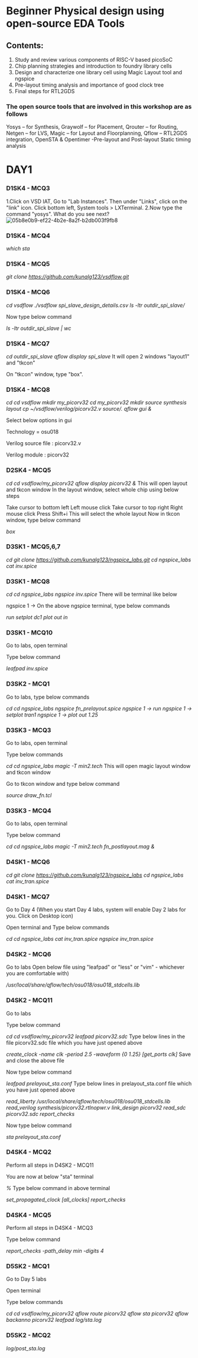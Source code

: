 # Beginner Physical design using open-source EDA Tools
## Contents:
1. Study and review various components of RISC-V based picoSoC
2. Chip planning strategies and introduction to foundry library cells
3. Design and characterize one library cell using Magic Layout tool and ngspice
4. Pre-layout timing analysis and importance of good clock tree
5. Final steps for RTL2GDS

### The open source tools that are involved in this workshop are as follows

Yosys – for Synthesis, 
Graywolf – for Placement, 
Qrouter – for Routing, 
Netgen – for LVS, 
Magic – for Layout and Floorplanning, 
Qflow – RTL2GDS integration, 
OpenSTA & Opentimer -Pre-layout and Post-layout Static timing analysis

# DAY1
### D1SK4 - MCQ3

1.Click on VSD IAT, Go to "Lab Instances". Then under "Links", click on the "link" icon. Click bottom left, System tools > LXTerminal. 2.Now type the command "yosys". What do you see next?
![05b8e0b9-ef22-4b2e-8a2f-b2db003f9fb8](https://user-images.githubusercontent.com/71768466/110246150-73ce9700-7f8c-11eb-929e-0980ff330a13.jpg)


### D1SK4 - MCQ4

*which sta*

### D1SK4 - MCQ5

*git clone https://github.com/kunalg123/vsdflow.git*

### D1SK4 - MCQ6
*cd vsdflow
./vsdflow spi_slave_design_details.csv
ls -ltr outdir_spi_slave/*

Now type below command

*ls -ltr outdir_spi_slave | wc*


### D1SK4 - MCQ7

*cd outdir_spi_slave
qflow display spi_slave*
It will open 2 windows "layout1" and "tkcon"

On "tkcon" window, type "box".



### D1SK4 - MCQ8
*cd
cd vsdflow
mkdir my_picorv32
cd my_picorv32
mkdir source synthesis layout
cp ~/vsdflow/verilog/picorv32.v source/.
qflow gui &*

Select below options in gui

Technology = osu018

Verilog source file : picorv32.v

Verilog module : picorv32




### D2SK4 - MCQ5
*cd
cd vsdflow/my_picorv32
qflow display picorv32 &*
This will open layout and tkcon window In the layout window, select whole chip using below steps

Take cursor to bottom left
Left mouse click
Take cursor to top right
Right mouse click
Press Shift+i
This will select the whole layout Now in tkcon window, type below command

*box*



### D3SK1 - MCQ5,6,7
*cd
git clone https://github.com/kunalg123/ngspice_labs.git
cd ngspice_labs
cat inv.spice*


### D3SK1 - MCQ8

*cd
cd ngspice_labs
ngspice inv.spice*
There will be terminal like below

ngspice 1 ->
On the above ngspice terminal, type below commands

*run
setplot dc1
plot out in*




### D3SK1 - MCQ10
Go to labs, open terminal

Type below command

*leafpad inv.spice*




### D3SK2 - MCQ1
Go to labs, type below commands

*cd
cd ngspice_labs
ngspice fn_prelayout.spice
ngspice 1 -> run
ngspice 1 -> setplot tran1
ngspice 1 -> plot out 1.25*




### D3SK3 - MCQ3

Go to labs, open terminal

Type below commands

*cd
cd ngspice_labs
magic -T min2.tech*
This will open magic layout window and tkcon window

Go to tkcon window and type below command

*source draw_fn.tcl*




### D3SK3 - MCQ4
Go to labs, open terminal

Type below command

*cd
cd ngspice_labs
magic -T min2.tech fn_postlayout.mag &*



### D4SK1 - MCQ6

*cd
git clone https://github.com/kunalg123/ngspice_labs
cd ngspice_labs
cat inv_tran.spice*


### D4SK1 - MCQ7
Go to Day 4 (When you start Day 4 labs, system will enable Day 2 labs for you. Click on Desktop icon)

Open terminal and Type below commands

*cd
cd ngspice_labs
cat inv_tran.spice
ngspice inv_tran.spice*



### D4SK2 - MCQ6

Go to labs Open below file using "leafpad" or "less" or "vim" - whichever you are comfortable with)

*/usr/local/share/qflow/tech/osu018/osu018_stdcells.lib*





### D4SK2 - MCQ11
Go to labs

Type below command

*cd
cd vsdflow/my_picorv32
leafpad picorv32.sdc*
Type below lines in the file picorv32.sdc file which you have just opened above

*create_clock -name clk -period 2.5 -waveform {0 1.25} [get_ports clk]*
Save and close the above file

Now type below command

*leafpad prelayout_sta.conf*
Type below lines in prelayout_sta.conf file which you have just opened above

*read_liberty /usr/local/share/qflow/tech/osu018/osu018_stdcells.lib
read_verilog synthesis/picorv32.rtlnopwr.v
link_design picorv32
read_sdc picorv32.sdc
report_checks*


Now type below command

*sta prelayout_sta.conf*


### D4SK4 - MCQ2
Perform all steps in D4SK2 - MCQ11

You are now at below "sta" terminal

*%*
Type below command in above terminal

*set_propagated_clock [all_clocks]
report_checks*




### D4SK4 - MCQ5
Perform all steps in D4SK4 - MCQ3

Type below command

*report_checks -path_delay min -digits 4*




### D5SK2 - MCQ1
Go to Day 5 labs

Open terminal

Type below commands

*cd
cd vsdflow/my_picorv32
qflow route picorv32
qflow sta picorv32
qflow backanno picorv32
leafpad log/sta.log*



### D5SK2 - MCQ2

*log/post_sta.log*







